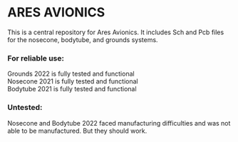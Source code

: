 <h1>
ARES AVIONICS
</h1>

<p>
This is a central repository for Ares Avionics. It includes Sch and Pcb files for the nosecone, bodytube, and grounds systems. 
</p>


<h3> 
For reliable use: 
</h3>

<p>
Grounds 2022 is fully tested and functional <br>
Nosecone 2021 is fully tested and functional <br>
Bodytube 2021 is fully tested and functional <br>
</p>

<h3> 
Untested: 
</h3>

Nosecone and Bodytube 2022 faced manufacturing difficulties and was not able to be manufactured. But they should work.
